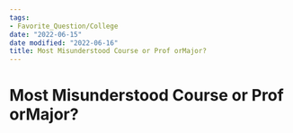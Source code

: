 ```yaml
---
tags:
- Favorite_Question/College
date: "2022-06-15"
date modified: "2022-06-16"
title: Most Misunderstood Course or Prof orMajor?
---
```


# Most Misunderstood Course or Prof orMajor?
